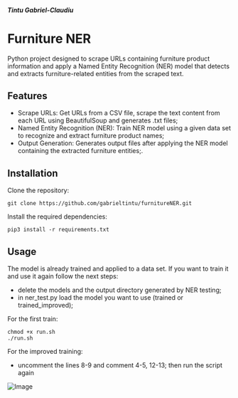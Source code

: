 ##### Tintu Gabriel-Claudiu

# Furniture NER

Python project designed to scrape URLs containing furniture product information and apply a Named Entity Recognition (NER) model that detects and extracts furniture-related entities from the scraped text.


## Features

- Scrape URLs: Get URLs from a CSV file, scrape the text content from each URL using BeautifulSoup and generates .txt files;
- Named Entity Recognition (NER): Train NER model using a given data set to recognize and extract furniture product names;
- Output Generation: Generates output files after applying the NER model containing the extracted furniture entities;.

## Installation

Clone the repository:

    git clone https://github.com/gabrieltintu/furnitureNER.git

Install the required dependencies:

    pip3 install -r requirements.txt


## Usage
The model is already trained and applied to a data set. If you want to train it and use it again follow the next steps:

- delete the models and the output directory generated by NER testing;
- in ner_test.py load the model you want to use (trained or trained_improved);

For the first train:
    
    chmod +x run.sh
    ./run.sh

For the improved training:

- uncomment the lines 8-9 and comment 4-5, 12-13; then run the script again

![Image](https://ibb.co/j89Wv62)






